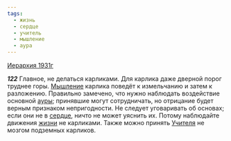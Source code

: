 ```yaml
---
tags:
  - жизнь
  - сердце
  - учитель
  - мышление
  - аура
---
```


[Иерархия 1931г](/agni/1931)

___122___
Главное, не делаться карликами. Для карлика даже дверной порог труднее горы. [Мышление](/tag/#мышление) карлика поведёт к измельчанию и затем к разложению. Правильно замечено, что нужно наблюдать воздействие основной [ауры](/tag/#аура); принявшие могут сотрудничать, но отрицание будет верным признаком непригодности. Не следует уговаривать об основах; если они не в [сердце](/tag/#сердце), ничто не может уяснить их. Потому наблюдайте движения [жизни](/tag/#жизнь) не карликами. Также можно принять [Учителя](/tag/#учитель) не мозгом подземных карликов.   

